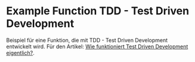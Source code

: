 # Example Function TDD - Test Driven Development

Beispiel für eine Funktion, die mit TDD - Test Driven Development entwickelt wird. Für den Artikel: [Wie funktioniert Test Driven Development eigentlich?](https://hellocoding.de/blog/coding-language/allgemein/test-driven-development).

